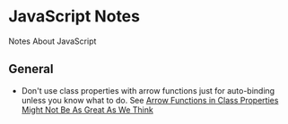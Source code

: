 # JavaScript Notes
Notes About JavaScript

## General

* Don't use class properties with arrow functions just for auto-binding unless you know what to do. See [Arrow Functions in Class Properties Might Not Be As Great As We Think](https://medium.com/@charpeni/arrow-functions-in-class-properties-might-not-be-as-great-as-we-think-3b3551c440b1)
